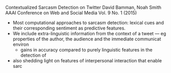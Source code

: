 Contextualized Sarcasm Detection on Twitter
David Bamman, Noah Smith 
AAAI Conference on Web and Social Media Vol. 9 No. 1 (2015)

* Most computational approaches to sarcasm detection: 
  lexical cues and their corresponding sentiment as predictive features.  
* We include extra-linguistic information from the context of a tweet —
  eg properties of the author, the audience and the immediate communicat environ
  * gains in accuracy compared to purely linguistic features in the detection of
* also shedding light on features of interpersonal interaction that enable sarc
